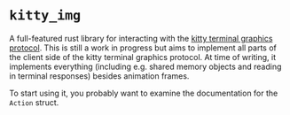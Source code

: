 # `kitty_img`

A full-featured rust library for interacting with the [kitty terminal graphics protocol](https://sw.kovidgoyal.net/kitty/graphics-protocol/). This is still a work in progress but aims to implement all parts of the client side of the kitty terminal graphics protocol. At time of writing, it implements everything (including e.g. shared memory objects and reading in terminal responses) besides animation frames.

To start using it, you probably want to examine the documentation for the `Action` struct.
